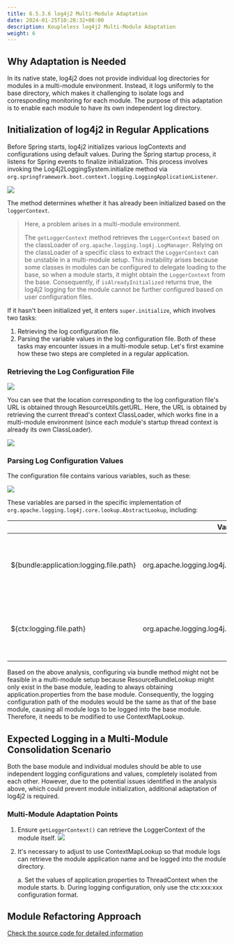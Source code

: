```yaml
---
title: 6.5.3.6 log4j2 Multi-Module Adaptation
date: 2024-01-25T10:28:32+08:00
description: Koupleless log4j2 Multi-Module Adaptation
weight: 6
---
```


## Why Adaptation is Needed
In its native state, log4j2 does not provide individual log directories for modules in a multi-module environment. Instead, it logs uniformly to the base directory, which makes it challenging to isolate logs and corresponding monitoring for each module. The purpose of this adaptation is to enable each module to have its own independent log directory.

## Initialization of log4j2 in Regular Applications
Before Spring starts, log4j2 initializes various logContexts and configurations using default values. During the Spring startup process, it listens for Spring events to finalize initialization. This process involves invoking the Log4j2LoggingSystem.initialize method via `org.springframework.boot.context.logging.LoggingApplicationListener`.

![](https://intranetproxy.alipay.com/skylark/lark/0/2023/png/149473/1696930949183-9519451c-be76-4d9b-bb6b-28a1b21e7fa7.png)

The method determines whether it has already been initialized based on the `loggerContext`.

> Here, a problem arises in a multi-module environment.
>
> The `getLoggerContext` method retrieves the `LoggerContext` based on the classLoader of `org.apache.logging.log4j.LogManager`. Relying on the classLoader of a specific class to extract the `LoggerContext` can be unstable in a multi-module setup. This instability arises because some classes in modules can be configured to delegate loading to the base, so when a module starts, it might obtain the `LoggerContext` from the base. Consequently, if `isAlreadyInitialized` returns true, the log4j2 logging for the module cannot be further configured based on user configuration files.

If it hasn't been initialized yet, it enters `super.initialize`, which involves two tasks:

1. Retrieving the log configuration file.
2. Parsing the variable values in the log configuration file.
   Both of these tasks may encounter issues in a multi-module setup. Let's first examine how these two steps are completed in a regular application.

### Retrieving the Log Configuration File
![](https://intranetproxy.alipay.com/skylark/lark/0/2023/png/149473/1696931678652-81a19dc2-f618-48b0-add3-d098d3781966.png?x-oss-process=image%2Fresize%2Cw_1500%2Climit_0)

You can see that the location corresponding to the log configuration file's URL is obtained through ResourceUtils.getURL. Here, the URL is obtained by retrieving the current thread's context ClassLoader, which works fine in a multi-module environment (since each module's startup thread context is already its own ClassLoader).

![](https://intranetproxy.alipay.com/skylark/lark/0/2023/png/149473/1696931908899-f1fac1bb-f365-49f9-81a2-3e2d924c2b7d.png?x-oss-process=image%2Fresize%2Cw_1500%2Climit_0)

### Parsing Log Configuration Values

The configuration file contains various variables, such as these:

![](https://intranetproxy.alipay.com/skylark/lark/0/2023/png/149473/1696932148670-d04bde21-e46b-476c-9cf5-53e43cc4dbe2.png)

These variables are parsed in the specific implementation of `org.apache.logging.log4j.core.lookup.AbstractLookup`, including:


||Variable Syntax |	Implementation Class |
|-|-|-|
| ${bundle:application:logging.file.path} |	org.apache.logging.log4j.core.lookup.ResourceBundleLookup | Locates application.properties based on the ClassLoader of ResourceBundleLookup and reads the values inside. |
| ${ctx:logging.file.path} | org.apache.logging.log4j.core.lookup.ContextMapLookup | Retrieves values stored in the LoggerContext ThreadContext. It's necessary to set the values from application.properties into the ThreadContext. |

Based on the above analysis, configuring via bundle method might not be feasible in a multi-module setup because ResourceBundleLookup might only exist in the base module, leading to always obtaining application.properties from the base module. Consequently, the logging configuration path of the modules would be the same as that of the base module, causing all module logs to be logged into the base module. Therefore, it needs to be modified to use ContextMapLookup.

## Expected Logging in a Multi-Module Consolidation Scenario
Both the base module and individual modules should be able to use independent logging configurations and values, completely isolated from each other. However, due to the potential issues identified in the analysis above, which could prevent module initialization, additional adaptation of log4j2 is required.

### Multi-Module Adaptation Points
1. Ensure `getLoggerContext()` can retrieve the LoggerContext of the module itself.
![](https://intranetproxy.alipay.com/skylark/lark/0/2023/png/149473/1696938182575-51ce1066-21f0-47bb-8bdb-c3c7d0814ca3.png)
2. It's necessary to adjust to use ContextMapLookup so that module logs can retrieve the module application name and be logged into the module directory.

   a. Set the values of application.properties to ThreadContext when the module starts.
   b. During logging configuration, only use the ctx:xxx:xxx configuration format.

## Module Refactoring Approach
[Check the source code for detailed information](https://github.com/koupleless/adapter/tree/main/koupleless-adapter-log4j2-spring-starter-2.7/src/main/java/org/springframework/boot/logging/log4j2)

